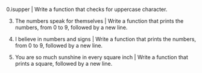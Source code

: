 0.isupper | Write a function that checks for uppercase character.


3. The numbers speak for themselves | Write a function that prints the numbers, from 0 to 9, followed by a new line.
4. I believe in numbers and signs | Write a function that prints the numbers, from 0 to 9, followed by a new line.



8. You are so much sunshine in every square inch | Write a function that prints a square, followed by a new line.

